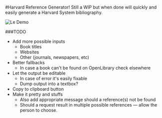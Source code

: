 #Harvard Reference Generator!
Still a WIP but when done will quickly and easily generate a Harvard System bibliography.

![Le Demo](http://f.cl.ly/items/3z0M2J381B3A2J2f113b/demo.gif)

###TODO
- Add more possible inputs
  - Book titles
  - Websites
  - Other (journals, newspapers, etc)
- Better fallbacks
  - In case a book can't be found on OpenLibrary check elsewhere 
- Let the output be editable
  - In case of error it's easily fixable 
  - Dump output into a textbox?
- Copy to clipboard button
- Make it pretty and stuffs
  - Also add appropriate message should a reference(s) not be found
  - Should a request result in multiple possible references — allow the person to choose. 
